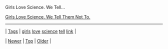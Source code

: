 <!--
title: Girls Love Science. We Tell Them Not To.
date: 2020-06-28T15:27:00.359Z
tags: girls, love, science, tell, link
-->


Girls Love Science. We Tell...

[Girls Love Science. We Tell Them Not To.](http://www.thedailybeast.com/articles/2014/07/17/girls-love-science-we-tell-them-not-to.html)

<!--BOTTOM-POST-NAVIGATION-->
---

| [Tags](tags.md) | [girls](tag-girls.md) [love](tag-love.md) [science](tag-science.md) [tell](tag-tell.md) [link](tag-link.md) |

| [Newer](92954589399.md) | [Top](index.md) | [Older](92992363768.md) |